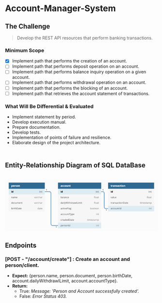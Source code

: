 # Account-Manager-System

## The Challenge</br>

> Develop the REST API resources that perform banking transactions.

### Minimum Scope

- [x] Implement path that performs the creation of an account.
- [ ] Implement path that performs deposit operation on an account.
- [ ] Implement path that performs balance inquiry operation on a given account.
- [ ] Implement path that performs withdrawal operation on an account.
- [ ] Implement path that performs the blocking of an account.
- [ ] Implement path that retrieves the account statement of transactions.

### What Will Be Differential & Evaluated

- Implement statement by period.
- Develop execution manual.
- Prepare documentation.
- Develop tests.
- Implementation of points of failure and resilience.
- Elaborate design of the project architecture.

## </br>Entity-Relationship Diagram of SQL DataBase


</br>![ERD AMS_DB](img/AMS_DB.png)


## Endpoints

### [POST - "/account/create"] : Create an account and person/client.

- **Expect:** {person.name, person.document, person.birthDate, account.dailyWithdrawlLimit, account.accountType}.
- **Return:** 
    - True: *Message: 'Person and Account successfully created'.*
    - False: *Error Status 403.*
